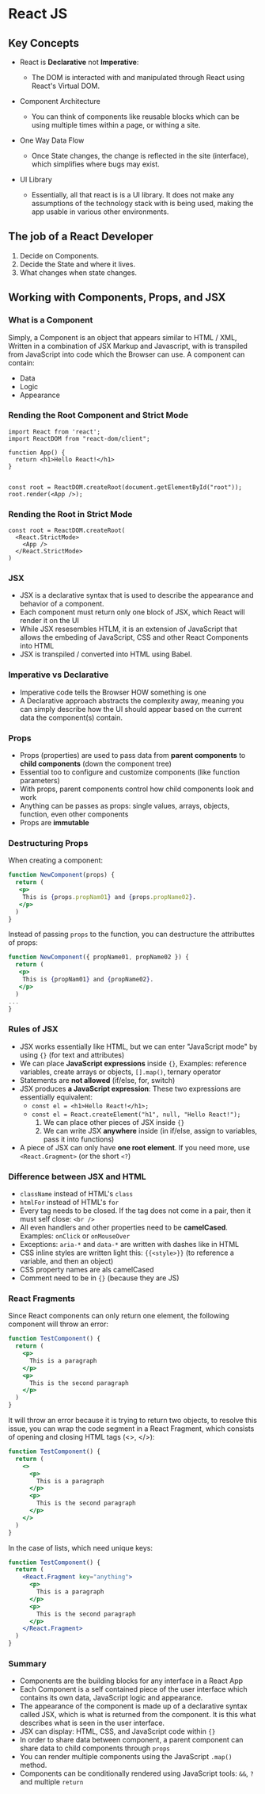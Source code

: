 # React JS

## Key Concepts
* React is **Declarative** not **Imperative**:
  * The DOM is interacted with and manipulated through React using React's Virtual DOM.

* Component Architecture
  * You can think of components like reusable blocks which can be using multiple times within a page, or withing a site.

* One Way Data Flow
  * Once State changes, the change is reflected in the site (interface), which simplifies where bugs may exist.

* UI Library
  * Essentially, all that react is is a UI library. It does not make any assumptions of the technology stack with is being used, making the app usable in various other environments.

## The job of a React Developer
1. Decide on Components.
2. Decide the State and where it lives.
3. What changes when state changes.

## Working with Components, Props, and JSX
### What is a Component
Simply, a Component is an object that appears similar to HTML / XML, Written in a combination of JSX Markup and Javascript, with is transpiled from JavaScript into code which the Browser can use. A component can contain:
* Data
* Logic
* Appearance

### Rending the Root Component and Strict Mode
```
import React from 'react';
import ReactDOM from "react-dom/client";

function App() {
  return <h1>Hello React!</h1>
}


const root = ReactDOM.createRoot(document.getElementById("root"));
root.render(<App />); 
```

### Rending the Root in Strict Mode
```
const root = ReactDOM.createRoot(
  <React.StrictMode>
    <App />
  </React.StrictMode>
)
```

### JSX 
* JSX is a declarative syntax that is used to describe the appearance and behavior of a component.
* Each component must return only one block of JSX, which React will render it on the UI
* While JSX resesembles HTLM, it is an extension of JavaScript that allows the embeding of JavaScript, CSS and other React Components into HTML
* JSX is transpiled / converted into HTML using Babel.

### Imperative vs Declarative
* Imperative code tells the Browser HOW something is one
* A Declarative approach abstracts the complexity away, meaning you can simply describe how the UI should appear based on the current data the component(s) contain.

### Props
* Props (properties) are used to pass data from **parent components** to **child components** (down the component tree)
* Essential too to configure and customize components (like function parameters)
* With props, parent components control how child components look and work
* Anything can be passes as props: single values, arrays, objects, function, even other components
* Props are **immutable**

### Destructuring Props
When creating a component:
```jsx
function NewComponent(props) {
  return (
   <p>
    This is {props.propNam01} and {props.propName02}.
   </p>
  )
}
```
Instead of passing `props` to the function, you can destructure the attributtes of props:
```jsx
function NewComponent({ propName01, propName02 }) {
  return (
   <p>
    This is {propNam01} and {propName02}.
   </p>
  )
...
}
```

### Rules of JSX
* JSX works essentially like HTML, but we can enter "JavaScript mode" by using `{}` (for text and attributes)
* We can place **JavaScript expressions** inside `{}`, Examples: reference variables, create arrays or objects, `[].map()`, ternary operator
* Statements are **not allowed** (if/else, for, switch)
* JSX produces **a JavaScript expression**:
  These two expressions are essentially equivalent:
  * `const el = <h1>Hello React!</h1>;`
  * `const el = React.createElement("h1", null, "Hello React!");`
    1. We can place other pieces of JSX inside `{}`
    2. We can write JSX **anywhere** inside (in if/else, assign to variables, pass it into functions)
* A piece of JSX can only have **one root element**. If you need more, use `<React.Gragment>` (or the short `<?`)

### Difference between JSX and HTML
* `className` instead of HTML's `class`
* `htmlFor` instead of HTML's `for`
* Every tag needs to be closed. If the tag does not come in a pair, then it must self close: `<br />`
* All even handlers and other properties need to be **camelCased**. Examples: `onClick` or `onMouseOver`
* Exceptions: `aria-*` and `data-*` are written with dashes like in HTML
* CSS inline styles are written light this: `{{<style>}}` (to reference a variable, and then an object)
* CSS property names are als camelCased
* Comment need to be in `{}` (because they are JS)

### React Fragments
Since React components can only return one element, the following component will throw an error:
```jsx
function TestComponent() {
  return (
    <p>
      This is a paragraph
    </p>
    <p>
      This is the second paragraph
    </p>
  )
}
```
It will throw an error because it is trying to return two objects, to resolve this issue, you can 
wrap the code segment in a React Fragment, which consists of opening and closing HTML tags (<>, </>):
```jsx
function TestComponent() {
  return (
    <>
      <p>
        This is a paragraph
      </p>
      <p>
        This is the second paragraph
      </p>
    </>
  )
}
```
In the case of lists, which need unique keys:
```jsx
function TestComponent() {
  return (
    <React.Fragment key="anything">
      <p>
        This is a paragraph
      </p>
      <p>
        This is the second paragraph
      </p>
    </React.Fragment>
  )
}
```

### Summary
* Components are the building blocks for any interface in a React App
* Each Component is a self contained piece of the user interface which contains its own data, JavaScript logic and appearance.
* The appearance of the component is made up of a declarative syntax called JSX, which is what is returned from the component. It is this what describes what is seen in the user interface.
* JSX can display: HTML, CSS, and JavaScript code within `{}`
* In order to share data between component, a parent component can share data to child components through `props`
* You can render multiple components using the JavaScript `.map()` method.
* Components can be conditionally rendered using JavaScript tools: `&&`, `?` and multiple `return`
